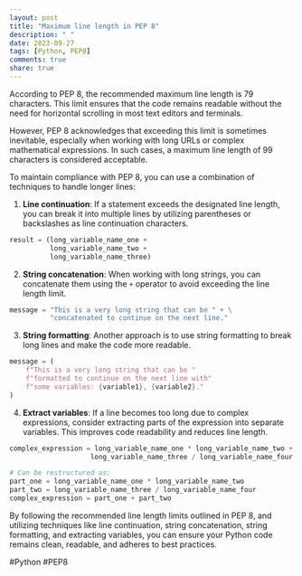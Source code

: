 ```yaml
---
layout: post
title: "Maximum line length in PEP 8"
description: " "
date: 2023-09-27
tags: [Python, PEP8]
comments: true
share: true
---
```


According to PEP 8, the recommended maximum line length is 79 characters. This limit ensures that the code remains readable without the need for horizontal scrolling in most text editors and terminals.

However, PEP 8 acknowledges that exceeding this limit is sometimes inevitable, especially when working with long URLs or complex mathematical expressions. In such cases, a maximum line length of 99 characters is considered acceptable.

To maintain compliance with PEP 8, you can use a combination of techniques to handle longer lines:

1. **Line continuation**: If a statement exceeds the designated line length, you can break it into multiple lines by utilizing parentheses or backslashes as line continuation characters.

```python
result = (long_variable_name_one +
          long_variable_name_two +
          long_variable_name_three)
```

2. **String concatenation**: When working with long strings, you can concatenate them using the `+` operator to avoid exceeding the line length limit.

```python
message = "This is a very long string that can be " + \
          "concatenated to continue on the next line."
```

3. **String formatting**: Another approach is to use string formatting to break long lines and make the code more readable.

```python
message = (
    f"This is a very long string that can be "
    f"formatted to continue on the next line with"
    f"some variables: {variable1}, {variable2}."
)
```

4. **Extract variables**: If a line becomes too long due to complex expressions, consider extracting parts of the expression into separate variables. This improves code readability and reduces line length.

```python
complex_expression = long_variable_name_one * long_variable_name_two + \
                    long_variable_name_three / long_variable_name_four

# Can be restructured as:
part_one = long_variable_name_one * long_variable_name_two
part_two = long_variable_name_three / long_variable_name_four
complex_expression = part_one + part_two
```

By following the recommended line length limits outlined in PEP 8, and utilizing techniques like line continuation, string concatenation, string formatting, and extracting variables, you can ensure your Python code remains clean, readable, and adheres to best practices.

#Python #PEP8